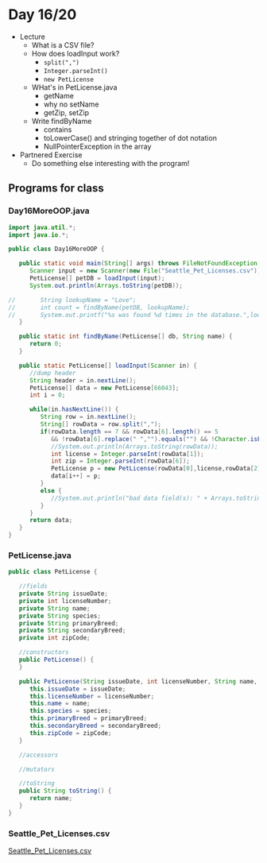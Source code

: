 # Day 16/20

+ Lecture
  - What is a CSV file?
  - How does loadInput work?
    - ```split(",")```
    - ```Integer.parseInt()```
    - ```new PetLicense```
  - WHat's in PetLicense.java
    - getName
    - why no setName
    - getZip, setZip
  - Write findByName
    - contains
    - toLowerCase() and stringing together of dot notation
    - NullPointerException in the array
+ Partnered Exercise
  - Do something else interesting with the program!

## Programs for class

### Day16MoreOOP.java
```java
import java.util.*;
import java.io.*;

public class Day16MoreOOP {

   public static void main(String[] args) throws FileNotFoundException {
      Scanner input = new Scanner(new File("Seattle_Pet_Licenses.csv"));
      PetLicense[] petDB = loadInput(input);
      System.out.println(Arrays.toString(petDB));

//       String lookupName = "Love";
//       int count = findByName(petDB, lookupName);
//       System.out.printf("%s was found %d times in the database.",lookupName,count);
   }

   public static int findByName(PetLicense[] db, String name) {
      return 0;
   }

   public static PetLicense[] loadInput(Scanner in) {
      //dump header
      String header = in.nextLine();
      PetLicense[] data = new PetLicense[66043];
      int i = 0;

      while(in.hasNextLine()) {
         String row = in.nextLine();
         String[] rowData = row.split(",");
         if(rowData.length == 7 && rowData[6].length() == 5
            && !rowData[6].replace(" ","").equals("") && !Character.isLetter(rowData[1].charAt(0))) {
            //System.out.println(Arrays.toString(rowData));
            int license = Integer.parseInt(rowData[1]);
            int zip = Integer.parseInt(rowData[6]);
            PetLicense p = new PetLicense(rowData[0],license,rowData[2],rowData[3],rowData[4],rowData[5],zip);
            data[i++] = p;
         }
         else {
            //System.out.println("bad data field(s): " + Arrays.toString(rowData));
         }
      }  
      return data;
   }
}
```

### PetLicense.java
```java
public class PetLicense {

   //fields
   private String issueDate;
   private int licenseNumber;
   private String name;
   private String species;
   private String primaryBreed;
   private String secondaryBreed;
   private int zipCode;

   //constructors
   public PetLicense() {
   }

   public PetLicense(String issueDate, int licenseNumber, String name, String species, String primaryBreed, String secondaryBreed, int zipCode) {
      this.issueDate = issueDate;
      this.licenseNumber = licenseNumber;
      this.name = name;
      this.species = species;
      this.primaryBreed = primaryBreed;
      this.secondaryBreed = secondaryBreed;
      this.zipCode = zipCode;
   }

   //accessors

   //mutators

   //toString
   public String toString() {
      return name;
   }
}
```

### Seattle_Pet_Licenses.csv
[Seattle_Pet_Licenses.csv](livecode/day16/Seattle_Pet_Licenses.csv)
